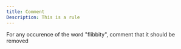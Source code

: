 ```yaml
---
title: Comment
Description: This is a rule
---
```

For any occurence of the word "flibbity", comment that it should be removed
